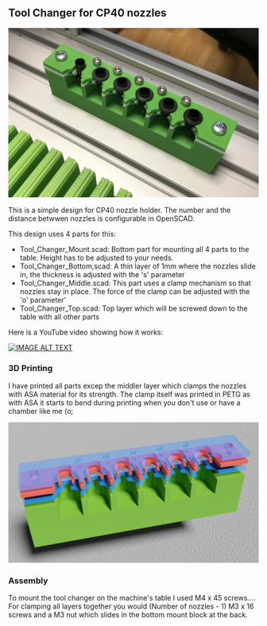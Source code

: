 ## Tool Changer for CP40 nozzles

![CP40 tool Changer](tool_changer.jpg)

This is a simple design for CP40 nozzle holder.
The number and the distance betwwen nozzles is configurable in OpenSCAD.

This design uses 4 parts for this:

- Tool_Changer_Mount.scad: Bottom part for mounting all 4 parts to the table. Height has to be adjusted to your needs.
- Tool_Changer_Bottom,scad: A thin layer of 1mm where the nozzles slide in, the thickness is adjusted with the 's' parameter
- Tool_Changer_Middle.scad: This part uses a clamp mechanism so that nozzles stay in place. The force of the clamp can be adjusted with the 'o' parameter'
- Tool_Changer_Top.scad: Top layer which will be screwed down to the table with all other parts

Here is a YouTube video showing how it works:

[![IMAGE ALT TEXT](https://i9.ytimg.com/vi/qcL0MLGex4M/mq2.jpg?sqp=CKTZ5PkF&rs=AOn4CLDw-2wxv0D9ip1hgE0e9RDCtVD1XA)](https://youtu.be/qcL0MLGex4M "CP40 Nozzle Changer")

### 3D Printing

I have printed all parts excep the middler layer which clamps the nozzles with ASA material for its strength.
The clamp itself was printed in PETG as with ASA it starts to bend during printing when you don't use or have a chamber like me (o;

![CP40 tool Changer](Tool_Changer.png)

### Assembly

To mount the tool changer on the machine's table I used M4 x 45 screws....
For clamping all layers together you would (Number of nozzles - 1) M3 x 16 screws and a M3 nut which slides in the bottom mount block at the back.
